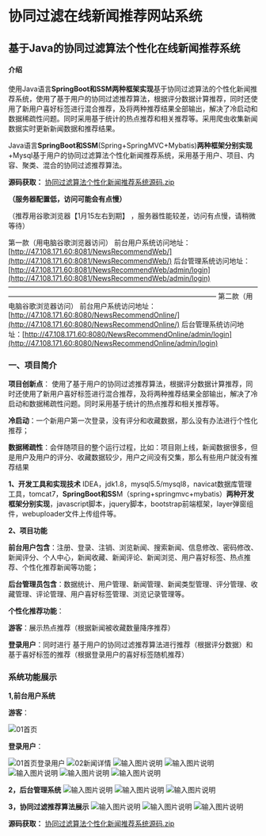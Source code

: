 # 协同过滤在线新闻推荐网站系统

## 基于Java的协同过滤算法个性化在线新闻推荐系统

#### 介绍
使用Java语言**SpringBoot和SSM两种框架实现**基于协同过滤算法的个性化新闻推荐系统，使用了基于用户的协同过滤推荐算法，根据评分数据计算推荐，同时还使用了新用户喜好标签进行混合推荐，及将两种推荐结果全部输出，解决了冷启动和数据稀疏性问题。同时采用基于统计的热点推荐和相关推荐等。采用爬虫收集新闻数据实时更新新闻数据和推荐结果。

Java语言**SpringBoot和SSM**(Spring+SpringMVC+Mybatis)**两种框架分别实现**+Mysql基于用户的协同过滤算法个性化新闻推荐系统，采用基于用户、项目、内容、聚类、混合的协同过滤推荐算法。

 **源码获取：** [协同过滤算法个性化新闻推荐系统源码.zip](https://github.com/user-attachments/files/18202253/default.zip)

**（服务器配置低，访问可能会有点慢）**

（推荐用谷歌浏览器【1月15左右到期】 ，服务器性能较差，访问有点慢，请稍微等待）

第一款（用电脑谷歌浏览器访问）
前台用户系统访问地址：[http://47.108.171.60:8081/NewsRecommendWeb/](http://47.108.171.60:8081/NewsRecommendWeb/)
后台管理系统访问地址：
[http://47.108.171.60:8081/NewsRecommendWeb/admin/login](http://47.108.171.60:8081/NewsRecommendWeb/admin/login)
——————————————————————————————————————————————————————————————————
 第二款（用电脑谷歌浏览器访问）
前台用户系统访问地址：[http://47.108.171.60:8080/NewsRecommendOnline/](http://47.108.171.60:8080/NewsRecommendOnline/)
后台管理系统访问地址：[http://47.108.171.60:8080/NewsRecommendOnline/admin/login](http://47.108.171.60:8080/NewsRecommendOnline/admin/login)

### 一、项目简介

**项目创新点**：
使用了基于用户的协同过滤推荐算法，根据评分数据计算推荐，同时还使用了新用户喜好标签进行混合推荐，及将两种推荐结果全部输出，解决了冷启动和数据稀疏性问题。同时采用基于统计的热点推荐和相关推荐等。

**冷启动**：一个新用户第一次登录，没有评分和收藏数据，那么没有办法进行个性化推荐；

**数据稀疏性**：会伴随项目的整个运行过程，比如：项目刚上线，新闻数据很多，但是用户及用户的评分、收藏数据较少，用户之间没有交集，那么有些用户就没有推荐结果


**1、开发工具和实现技术**
IDEA，jdk1.8，mysql5.5/mysql8，navicat数据库管理工具，tomcat7，**SpringBoot和SS**M（spring+springmvc+mybatis）**两种开发框架分别实现**，javascript脚本，jquery脚本，bootstrap前端框架，layer弹窗组件，webuploader文件上传组件等。

**2、项目功能**

**前台用户包含**：注册、登录、注销、浏览新闻、搜索新闻、信息修改、密码修改、新闻评分、个人中心，新闻收藏、新闻评论、新闻浏览、用户喜好标签、热点推荐、个性化推荐新闻等功能；

**后台管理员包含**：数据统计、用户管理、新闻管理、新闻类型管理、评分管理、收藏管理、评论管理、用户喜好标签管理、浏览记录管理等。

**个性化推荐功能**：

**游客**：展示热点推荐（根据新闻被收藏数量降序推荐）

**登录用户**：同时进行 基于用户的协同过滤推荐算法进行推荐（根据评分数据）和 基于喜好标签的推荐（根据登录用户的喜好标签随机推荐）

### 系统功能展示

**1,前台用户系统**

**游客**：

![01首页](https://github.com/user-attachments/assets/e99d059e-8ad5-4873-99e7-5d59a75b1c7b)


**登录用户**：

![01首页登录用户](https://github.com/user-attachments/assets/a1e5a233-723d-4710-87eb-73c958eb72c1)
![02新闻详情](https://github.com/user-attachments/assets/a62339f9-3fa8-4cd8-8ecc-aac0775b1d5d)
![输入图片说明](03%E4%B8%AA%E4%BA%BA%E4%B8%AD%E5%BF%83.png)
![输入图片说明](04.png)
![输入图片说明](05.1.png)
![输入图片说明](05.png)
![输入图片说明](06.png)

**2，后台管理系统**
![输入图片说明](07.png)
![输入图片说明](08.png)
![输入图片说明](09.png)

**3，协同过滤推荐算法展示**
![输入图片说明](%E4%BB%A3%E7%A0%81.jpg)
![输入图片说明](10%E6%8E%A8%E8%8D%90%E5%B1%95%E7%A4%BA.png)
![输入图片说明](11%E7%AE%97%E6%B3%95.png)

 **源码获取：** [协同过滤算法个性化新闻推荐系统源码.zip](https://github.com/user-attachments/files/18202254/default.zip)
